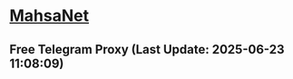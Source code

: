
# [MahsaNet](https://t.me/mahsa_net)
## Free Telegram Proxy (Last Update: 2025-06-23 11:08:09)

    